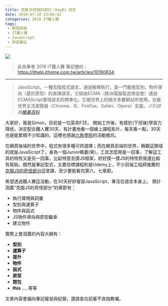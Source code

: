 ```yaml
---
title: 克服JS奇怪的部分：Day01 前言
date: 2018-07-28 13:04:42
categories: 2018 IT鐵人賽
tags:
 - 網頁前端
 - IT鐵人賽
 - JavaScript
 - 學習筆記
---
```

![](https://2.bp.blogspot.com/-j3erwwWTLnY/W1waoCk3N8I/AAAAAAAAIag/DK5oMbt43gAExd2AzICzB2_A7l73wyoPACLcBGAs/s1600/2018ITMANJS01.png)
<!-- more -->
> 此為筆者 2018 IT鐵人賽 筆記備份：https://ithelp.ithome.com.tw/articles/10190634

---

> JavaScript，一種高階程式語言，通過解釋執行，是一門動態型別，物件導向（基於原型）的直譯語言。它經由ECMA（歐洲電腦製造商協會）通過ECMAScript實現語言的標準化。它被世界上的絕大多數網站所使用，也被世界主流瀏覽器（Chrome、IE、FireFox、Safari、Opera）支援。
*//引述自[維基百科](https://zh.wikipedia.org/zh-tw/JavaScript)*

大家好，我是Simon，目前是一位菜鳥F2E。
開始工作後，有感於(下班後)學習力降低，決定配合鐵人賽30天，有計畫地看一個線上課程影片，每天看一點，30天也是能累積不少知識的，這裡也感謝[六角學院](http://www.hexschool.com/)的活動推坑。

在網頁後端的世界中，程式有很多種可供選擇；而在網頁前端的世界，稱霸這領域的就是JavaScript了。身為一個Junior碼農(笑)，工具怎麼用是一回事，了解這工具的特性又是另一回事，比起特意去摸JS框架，好好摸一摸JS的特性對我還比較有幫助。既然是筆記型式，主要目標課程則是Udemy上，不少前端工程師推薦的[克服JS的奇怪部分](https://www.udemy.com/javascriptjs/)這堂課，至少要能看完第六、七章節。

希望透過鐵人賽這活動，在30天好好複習JavaScript，專注在語言本身上。
預計涵蓋"克服JS的奇怪部分"的章節有：

* 執行環境與詞彙
* 型別與運算子
* 物件與函式
* JS物件導向與原型繼承
* 建立物件

實際上會涵蓋的內容大綱有：
* **型別**
* **運算子**
* **提升**
* **物件**
* **函式**
* **原型**
* **閉包**
* **this**
.....等等

文章內容會偏向筆記複習與紀錄，還請各位前輩不吝指教囉。

